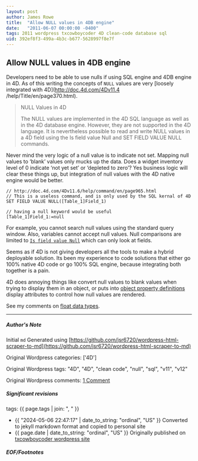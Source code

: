 ```yaml
---
layout: post
author: James Rowe
title:  "Allow NULL values in 4DB engine"
date:   "2011-06-07 00:00:00 -0400"
tags: 2011 wordpress txcowboycoder 4D clean-code database sql
uid: 392ef8f3-499a-4b3c-b677-5628997f8e7f
---
```



## Allow NULL values in 4DB engine


Developers need to be able to use nulls if using SQL engine and 4DB engine in 4D. As of this writing the concepts of `NULL` values are very [loosely integrated with 4D](http://doc.4d.com/4Dv11.4 /help/Title/en/page370.html).



> NULL Values in 4D 
> 
> 
> The NULL values are implemented in the 4D SQL language as well as in the 4D database engine. However, they are not supported in the 4D language. It is nevertheless possible to read and write NULL values in a 4D field using the Is field value Null and SET FIELD VALUE NULL commands.


Never mind the very logic of a null value is to indicate not set. Mapping null values to ‘blank’ values only mucks up the data. Does a widget inventory level of 0 indicate ‘not yet set’ or ‘depleted to zero’? Yes business logic will clear these things up, but integration of null values with the 4D native engine would be better. 



```
// http://doc.4d.com/4Dv11.6/help/command/en/page965.html
// This is a useless command, and is only used by the SQL kernal of 4D
SET FIELD VALUE NULL([Table_1]Field_1)

// having a null keyword would be useful
[Table_1]Field_1:=null

```

For example, you cannot search null values using the standard query window. Also, variables cannot accept null values. Null comparisons are limited to [`Is field value Null`](http://doc.4d.com/4Dv11.6/help/command/en/page964.html) which can only look at fields.


Seems as if 4D is not giving developers all the tools to make a hybrid deployable solution. Its been my experience to code solutions that either go 100% native 4D code or go 100% SQL engine, because integrating both together is a pain.


4D does annoying things like convert null values to blank values when trying to display them in an object, or puts into [object property definitions](http://kb.4d.com/search/assetid=75825) display attributes to control how null values are rendered.


See my comments on [float data types](http://txcowboycoder.wordpress.com/2010/11/11/new-4d-variable-data-type-float/ "New 4D variable data type – float").




---

##### Author's Note

Initial `md` Generated using [https://github.com/jsr6720/wordpress-html-scraper-to-md](https://github.com/jsr6720/wordpress-html-scraper-to-md)

Original Wordpress categories: ['4D']

Original Wordpress tags: "4D", "4D", "clean code", "null", "sql", "v11", "v12"

Original Wordpress comments: <a href="https://txcowboycoder.wordpress.com/2011/06/07/allow-null-values-in-4db-engine/#comments">1 Comment</a>

##### Significant revisions

tags: {{ page.tags | join: ", " }} <!-- todo move this somewhere -->

- {{ "2024-05-06 22:47:17" | date_to_string: "ordinal", "US" }} Converted to jekyll markdown format and copied to personal site
- {{ page.date | date_to_string: "ordinal", "US" }} Originally published on [txcowboycoder wordpress site](https://txcowboycoder.wordpress.com/2011/06/07/allow-null-values-in-4db-engine/)

##### EOF/Footnotes

